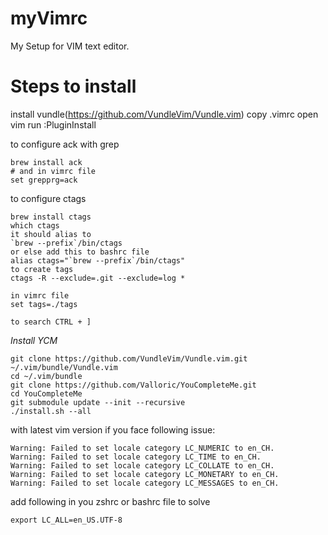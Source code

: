 # myVimrc

My Setup for VIM text editor.

# Steps to install 

install vundle(https://github.com/VundleVim/Vundle.vim) 
copy .vimrc
open vim run :PluginInstall 

to configure ack with grep 
```
brew install ack 
# and in vimrc file 
set grepprg=ack 
```
to configure ctags 
```
brew install ctags
which ctags
it should alias to 
`brew --prefix`/bin/ctags
or else add this to bashrc file
alias ctags="`brew --prefix`/bin/ctags"
to create tags 
ctags -R --exclude=.git --exclude=log *

in vimrc file
set tags=./tags

to search CTRL + ]
``` 

*Install YCM*
```
git clone https://github.com/VundleVim/Vundle.vim.git ~/.vim/bundle/Vundle.vim
cd ~/.vim/bundle
git clone https://github.com/Valloric/YouCompleteMe.git
cd YouCompleteMe
git submodule update --init --recursive
./install.sh --all
```

with latest vim version if you face following issue:
```
Warning: Failed to set locale category LC_NUMERIC to en_CH.
Warning: Failed to set locale category LC_TIME to en_CH.
Warning: Failed to set locale category LC_COLLATE to en_CH.
Warning: Failed to set locale category LC_MONETARY to en_CH.
Warning: Failed to set locale category LC_MESSAGES to en_CH.
```

add following in you zshrc or bashrc file to solve 
```
export LC_ALL=en_US.UTF-8
```


